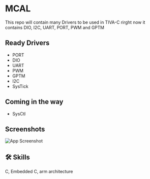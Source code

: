
# MCAL 

This repo will contain many Drivers to be used in TIVA-C 
rirght now it contains DIO, I2C, UART, PORT, PWM and GPTM
## Ready Drivers
- PORT
- DIO
- UART
- PWM
- GPTM
- I2C
- SysTick
## Coming in the way
- SysCtl



## Screenshots

![App Screenshot](https://via.placeholder.com/468x300?text=App+Screenshot+Here)


## 🛠 Skills
C, Embedded C, arm architecture

